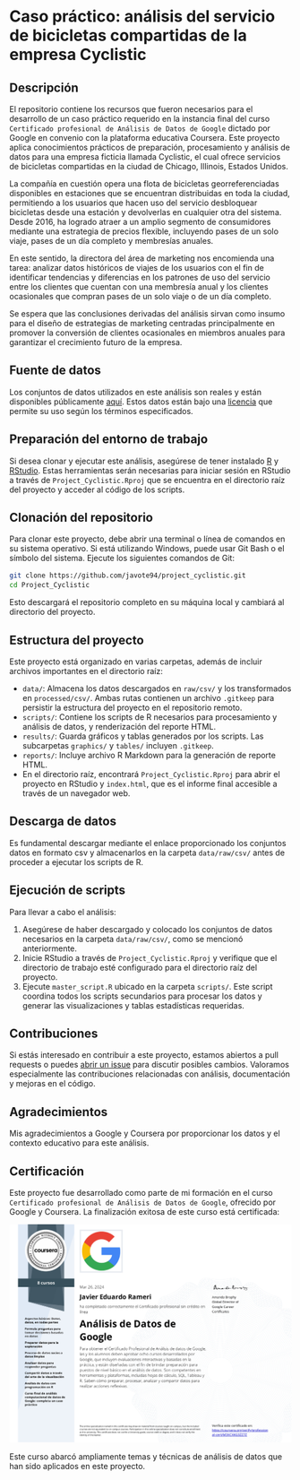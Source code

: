 # Caso práctico: análisis del servicio de bicicletas compartidas de la empresa Cyclistic

## Descripción
El repositorio contiene los recursos que fueron necesarios para el desarrollo de un caso práctico requerido en la instancia final del curso `Certificado profesional de Análisis de Datos de Google` dictado por Google en convenio con la plataforma educativa Coursera. Este proyecto aplica conocimientos prácticos de preparación, procesamiento y análisis de datos para una empresa ficticia llamada Cyclistic, el cual ofrece servicios de bicicletas compartidas en la ciudad de Chicago, Illinois, Estados Unidos.

La compañía en cuestión opera una flota de bicicletas georreferenciadas disponibles en estaciones que se encuentran distribuidas en toda la ciudad, permitiendo a los usuarios que hacen uso del servicio desbloquear bicicletas desde una estación y devolverlas en cualquier otra del sistema. Desde 2016, ha logrado atraer a un amplio segmento de consumidores mediante una estrategia de precios flexible, incluyendo pases de un solo viaje, pases de un día completo y membresías anuales.

En este sentido, la directora del área de marketing nos encomienda una tarea: analizar datos históricos de viajes de los usuarios con el fin de identificar tendencias y diferencias en los patrones de uso del servicio entre los clientes que cuentan con una membresía anual y los clientes ocasionales que compran pases de un solo viaje o de un día completo. 

Se espera que las conclusiones derivadas del análisis sirvan como insumo para el diseño de estrategias de marketing centradas principalmente en promover la conversión de clientes ocasionales en miembros anuales para garantizar el crecimiento futuro de la empresa.


## Fuente de datos
Los conjuntos de datos utilizados en este análisis son reales y están disponibles públicamente [aquí](https://divvy-tripdata.s3.amazonaws.com/index.html). Estos datos están bajo una [licencia](https://divvybikes.com/data-license-agreement) que permite su uso según los términos especificados.


## Preparación del entorno de trabajo
Si desea clonar y ejecutar este análisis, asegúrese de tener instalado [R](https://cran.r-project.org) y [RStudio](https://rstudio.com/products/rstudio/download/). Estas herramientas serán necesarias para iniciar sesión en RStudio a través de `Project_Cyclistic.Rproj` que se encuentra en el directorio raíz del proyecto y acceder al código de los scripts.


## Clonación del repositorio
Para clonar este proyecto, debe abrir una terminal o línea de comandos en su sistema operativo. Si está utilizando Windows, puede usar Git Bash o el símbolo del sistema. Ejecute los siguientes comandos de Git:
```bash
git clone https://github.com/javote94/project_cyclistic.git
cd Project_Cyclistic
```
Esto descargará el repositorio completo en su máquina local y cambiará al directorio del proyecto.


## Estructura del proyecto
Este proyecto está organizado en varias carpetas, además de incluir archivos importantes en el directorio raíz:
- `data/`: Almacena los datos descargados en `raw/csv/` y los transformados en `processed/csv/`. Ambas rutas contienen un archivo `.gitkeep` para persistir la estructura del proyecto en el repositorio remoto.
- `scripts/`: Contiene los scripts de R necesarios para procesamiento y análisis de datos, y renderización del reporte HTML.
- `results/`: Guarda gráficos y tablas generados por los scripts. Las subcarpetas `graphics/` y `tables/` incluyen `.gitkeep`.
- `reports/`: Incluye archivo R Markdown para la generación de reporte HTML.
- En el directorio raíz, encontrará `Project_Cyclistic.Rproj` para abrir el proyecto en RStudio y `index.html`, que es el informe final accesible a través de un navegador web.


## Descarga de datos 
Es fundamental descargar mediante el enlace proporcionado los conjuntos datos en formato csv y almacenarlos en la carpeta `data/raw/csv/` antes de proceder a ejecutar los scripts de R.


## Ejecución de scripts
Para llevar a cabo el análisis:
1. Asegúrese de haber descargado y colocado los conjuntos de datos necesarios en la carpeta `data/raw/csv/`, como se mencionó anteriormente.
2. Inicie RStudio a través de `Project_Cyclistic.Rproj` y verifique que el directorio de trabajo esté configurado para el directorio raíz del proyecto.
3. Ejecute `master_script.R` ubicado en la carpeta `scripts/`. Este script coordina todos los scripts secundarios para procesar los datos y generar las visualizaciones y tablas estadísticas requeridas.


## Contribuciones
Si estás interesado en contribuir a este proyecto, estamos abiertos a pull requests o puedes [abrir un issue](https://github.com/javote94/project_cyclistic/issues) para discutir posibles cambios. Valoramos especialmente las contribuciones relacionadas con análisis, documentación y mejoras en el código.


## Agradecimientos
Mis agradecimientos a Google y Coursera por proporcionar los datos y el contexto educativo para este análisis.


## Certificación
Este proyecto fue desarrollado como parte de mi formación en el curso `Certificado profesional de Análisis de Datos de Google`, ofrecido por Google y Coursera. La finalización exitosa de este curso está certificada:

![Ver Certificado](https://github.com/javote94/project_cyclistic/blob/main/coursera_certificate/Coursera%20M3XCXKG3ZZ7Z_page-0001.jpg?raw=true)

Este curso abarcó ampliamente temas y técnicas de análisis de datos que han sido aplicados en este proyecto.
